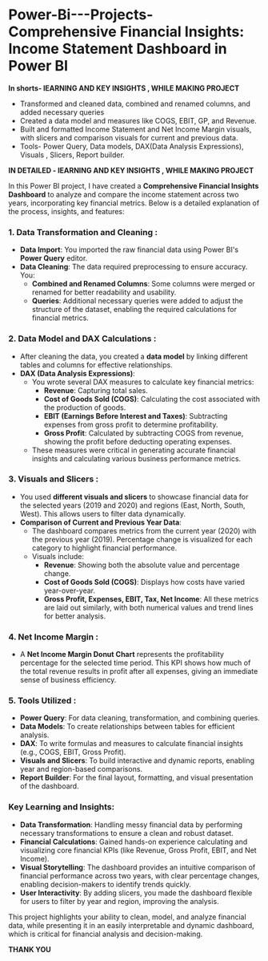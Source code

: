 # Power-Bi---Projects- Comprehensive Financial Insights: Income Statement Dashboard in Power BI

**In shorts- lEARNING AND KEY INSIGHTS , WHILE MAKING PROJECT**   

- Transformed and cleaned data, combined and renamed columns, and added necessary queries
- Created a data model and measures like COGS, EBIT, GP, and Revenue.
- Built and formatted Income Statement and Net Income Margin visuals, with slicers and comparison visuals for current and previous data.
- Tools- Power Query, Data models, DAX(Data Analysis Expressions), Visuals , Slicers, Report builder.


**IN DETAILED - lEARNING AND KEY INSIGHTS , WHILE MAKING PROJECT**

In this Power BI project, I have created a **Comprehensive Financial Insights Dashboard** to analyze and compare the income statement across two years, incorporating key financial metrics. Below is a detailed explanation of the process, insights, and features:

### 1. Data Transformation and Cleaning :
   - **Data Import**: You imported the raw financial data using Power BI's **Power Query** editor.
   - **Data Cleaning**: The data required preprocessing to ensure accuracy. You:
     - **Combined and Renamed Columns**: Some columns were merged or renamed for better readability and usability.
     - **Queries**: Additional necessary queries were added to adjust the structure of the dataset, enabling the required calculations for financial metrics.

### 2. Data Model and DAX Calculations :
   - After cleaning the data, you created a **data model** by linking different tables and columns for effective relationships.
   - **DAX (Data Analysis Expressions)**: 
     - You wrote several DAX measures to calculate key financial metrics:
       - **Revenue**: Capturing total sales.
       - **Cost of Goods Sold (COGS)**: Calculating the cost associated with the production of goods.
       - **EBIT (Earnings Before Interest and Taxes)**: Subtracting expenses from gross profit to determine profitability.
       - **Gross Profit**: Calculated by subtracting COGS from revenue, showing the profit before deducting operating expenses.
     - These measures were critical in generating accurate financial insights and calculating various business performance metrics.
   
### 3. Visuals and Slicers :
   - You used **different visuals and slicers** to showcase financial data for the selected years (2019 and 2020) and regions (East, North, South, West). This allows users to filter data dynamically.
   - **Comparison of Current and Previous Year Data**: 
     - The dashboard compares metrics from the current year (2020) with the previous year (2019). Percentage change is visualized for each category to highlight financial performance.
     - Visuals include:
       - **Revenue**: Showing both the absolute value and percentage change.
       - **Cost of Goods Sold (COGS)**: Displays how costs have varied year-over-year.
       - **Gross Profit, Expenses, EBIT, Tax, Net Income**: All these metrics are laid out similarly, with both numerical values and trend lines for better analysis.
   
### 4. Net Income Margin :
   - A **Net Income Margin Donut Chart** represents the profitability percentage for the selected time period. This KPI shows how much of the total revenue results in profit after all expenses, giving an immediate sense of business efficiency.

### 5. Tools Utilized :
   - **Power Query**: For data cleaning, transformation, and combining queries.
   - **Data Models**: To create relationships between tables for efficient analysis.
   - **DAX**: To write formulas and measures to calculate financial insights (e.g., COGS, EBIT, Gross Profit).
   - **Visuals and Slicers**: To build interactive and dynamic reports, enabling year and region-based comparisons.
   - **Report Builder**: For the final layout, formatting, and visual presentation of the dashboard.

### Key Learning and Insights:
   - **Data Transformation**: Handling messy financial data by performing necessary transformations to ensure a clean and robust dataset.
   - **Financial Calculations**: Gained hands-on experience calculating and visualizing core financial KPIs (like Revenue, Gross Profit, EBIT, and Net Income).
   - **Visual Storytelling**: The dashboard provides an intuitive comparison of financial performance across two years, with clear percentage changes, enabling decision-makers to identify trends quickly.
   - **User Interactivity**: By adding slicers, you made the dashboard flexible for users to filter by year and region, improving the analysis.

This project highlights your ability to clean, model, and analyze financial data, while presenting it in an easily interpretable and dynamic dashboard, which is critical for financial analysis and decision-making.





**THANK YOU**













